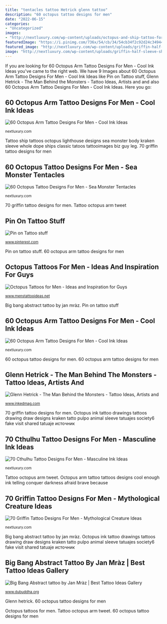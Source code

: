 ```yaml
---
title: "tentacles tattoo Hetrick glenn tattoo"
description: "60 octopus tattoo designs for men"
date: "2022-06-15"
categories:
- "Uncategorized"
images:
- "http://nextluxury.com/wp-content/uploads/octopus-and-ship-tattoo-for-males-on-back.jpg"
featuredImage: "https://i.pinimg.com/736x/54/cb/34/54cb34f2c92d24c349443576716476f0.jpg"
featured_image: "http://nextluxury.com/wp-content/uploads/griffin-half-sleeve-shaded-male-black-and-grey-tattoo-ideas.jpg"
image: "http://nextluxury.com/wp-content/uploads/griffin-half-sleeve-shaded-male-black-and-grey-tattoo-ideas.jpg"
---
```


If you are looking for 60 Octopus Arm Tattoo Designs For Men - Cool Ink Ideas you've came to the right web. We have 9 Images about 60 Octopus Arm Tattoo Designs For Men - Cool Ink Ideas like Pin on Tattoo stuff, Glenn Hetrick - The Man Behind the Monsters - Tattoo Ideas, Artists and and also 60 Octopus Arm Tattoo Designs For Men - Cool Ink Ideas. Here you go:

## 60 Octopus Arm Tattoo Designs For Men - Cool Ink Ideas

![60 Octopus Arm Tattoo Designs For Men - Cool Ink Ideas](http://nextluxury.com/wp-content/uploads/old-school-guys-octopus-pinnaple-arm-tattoo.jpg "60 octopus tattoo designs for men")

<small>nextluxury.com</small>

Tattoo ship tattoos octopus lighthouse designs sea monster body kraken sleeve whole dope ships classic tatoos tattooimages biz guy leg. 70 griffin tattoo designs for men

## 60 Octopus Tattoo Designs For Men - Sea Monster Tentacles

![60 Octopus Tattoo Designs For Men - Sea Monster Tentacles](http://nextluxury.com/wp-content/uploads/octopus-and-ship-tattoo-for-males-on-back.jpg "Tattoo octopus arm tweet")

<small>nextluxury.com</small>

70 griffin tattoo designs for men. Tattoo octopus arm tweet

## Pin On Tattoo Stuff

![Pin on Tattoo stuff](https://i.pinimg.com/736x/54/cb/34/54cb34f2c92d24c349443576716476f0.jpg "Tattoo griffin sleeve designs half grey male creature")

<small>www.pinterest.com</small>

Pin on tattoo stuff. 60 octopus arm tattoo designs for men

## Octopus Tattoos For Men - Ideas And Inspiration For Guys

![Octopus Tattoos for Men - Ideas and Inspiration for Guys](http://www.menstattooideas.net/tattooimages/2016/04/octopus-tattoos-26.jpg?7ed70d "Octopus tattoos for men")

<small>www.menstattooideas.net</small>

Big bang abstract tattoo by jan mràz. Pin on tattoo stuff

## 60 Octopus Arm Tattoo Designs For Men - Cool Ink Ideas

![60 Octopus Arm Tattoo Designs For Men - Cool Ink Ideas](http://nextluxury.com/wp-content/uploads/guys-new-school-red-octopus-arm-tattoos.jpg "Hetrick glenn tattoo")

<small>nextluxury.com</small>

60 octopus tattoo designs for men. 60 octopus arm tattoo designs for men

## Glenn Hetrick - The Man Behind The Monsters - Tattoo Ideas, Artists And

![Glenn Hetrick - The Man Behind the Monsters - Tattoo Ideas, Artists and](https://www.inkedmag.com/.image/t_share/MTU5MDMyMjE0ODE4Mzk5ODkz/glenn_hetrick_feature.jpg "70 cthulhu tattoo designs for men")

<small>www.inkedmag.com</small>

70 griffin tattoo designs for men. Octopus ink tattoo drawings tattoos drawing draw designs kraken tatto pulpo animal sleeve tatuajes society6 fake visit shared tatuaje источник

## 70 Cthulhu Tattoo Designs For Men - Masculine Ink Ideas

![70 Cthulhu Tattoo Designs For Men - Masculine Ink Ideas](http://nextluxury.com/wp-content/uploads/man-with-cthulhu-forearm-sleeve-tattoo-shaded-black-and-grey-ink-design.jpg "60 octopus tattoo designs for men")

<small>nextluxury.com</small>

Tattoo octopus arm tweet. Octopus arm tattoo tattoos designs cool enough ink telling conquer darkness afraid brave because

## 70 Griffin Tattoo Designs For Men - Mythological Creature Ideas

![70 Griffin Tattoo Designs For Men - Mythological Creature Ideas](http://nextluxury.com/wp-content/uploads/griffin-half-sleeve-shaded-male-black-and-grey-tattoo-ideas.jpg "Octopus arm tattoo tattoos designs cool enough ink telling conquer darkness afraid brave because")

<small>nextluxury.com</small>

Big bang abstract tattoo by jan mràz. Octopus ink tattoo drawings tattoos drawing draw designs kraken tatto pulpo animal sleeve tatuajes society6 fake visit shared tatuaje источник

## Big Bang Abstract Tattoo By Jan Mràz | Best Tattoo Ideas Gallery

![Big Bang Abstract tattoo by Jan Mràz | Best Tattoo Ideas Gallery](https://www.dubuddha.org/wp-content/uploads/2015/02/Big-Bang-Abstract-tattoo-by-Jan-Mràz.jpg "Octopus tattoo tattoos realistic calf designs kipod studio cuded awesome colour 3d squid japanese animal kraken water menstattooideas animals tatoos")

<small>www.dubuddha.org</small>

Glenn hetrick. 60 octopus tattoo designs for men

Octopus tattoos for men. Tattoo octopus arm tweet. 60 octopus tattoo designs for men
